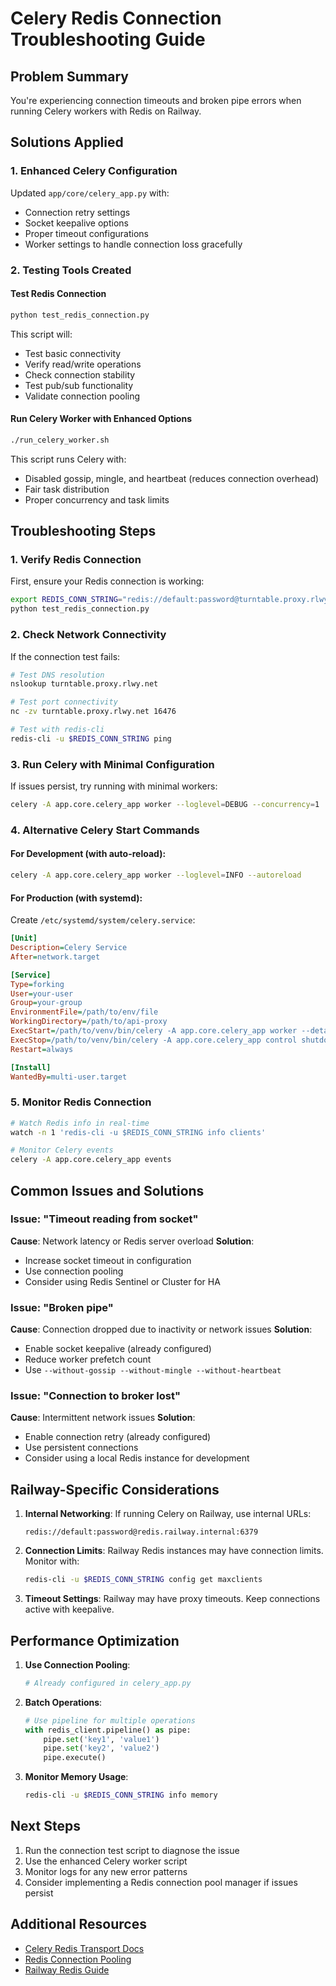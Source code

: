 # Celery Redis Connection Troubleshooting Guide

## Problem Summary
You're experiencing connection timeouts and broken pipe errors when running Celery workers with Redis on Railway.

## Solutions Applied

### 1. Enhanced Celery Configuration
Updated `app/core/celery_app.py` with:
- Connection retry settings
- Socket keepalive options
- Proper timeout configurations
- Worker settings to handle connection loss gracefully

### 2. Testing Tools Created

#### Test Redis Connection
```bash
python test_redis_connection.py
```
This script will:
- Test basic connectivity
- Verify read/write operations
- Check connection stability
- Test pub/sub functionality
- Validate connection pooling

#### Run Celery Worker with Enhanced Options
```bash
./run_celery_worker.sh
```
This script runs Celery with:
- Disabled gossip, mingle, and heartbeat (reduces connection overhead)
- Fair task distribution
- Proper concurrency and task limits

## Troubleshooting Steps

### 1. Verify Redis Connection
First, ensure your Redis connection is working:
```bash
export REDIS_CONN_STRING="redis://default:password@turntable.proxy.rlwy.net:16476/"
python test_redis_connection.py
```

### 2. Check Network Connectivity
If the connection test fails:
```bash
# Test DNS resolution
nslookup turntable.proxy.rlwy.net

# Test port connectivity
nc -zv turntable.proxy.rlwy.net 16476

# Test with redis-cli
redis-cli -u $REDIS_CONN_STRING ping
```

### 3. Run Celery with Minimal Configuration
If issues persist, try running with minimal workers:
```bash
celery -A app.core.celery_app worker --loglevel=DEBUG --concurrency=1
```

### 4. Alternative Celery Start Commands

#### For Development (with auto-reload):
```bash
celery -A app.core.celery_app worker --loglevel=INFO --autoreload
```

#### For Production (with systemd):
Create `/etc/systemd/system/celery.service`:
```ini
[Unit]
Description=Celery Service
After=network.target

[Service]
Type=forking
User=your-user
Group=your-group
EnvironmentFile=/path/to/env/file
WorkingDirectory=/path/to/api-proxy
ExecStart=/path/to/venv/bin/celery -A app.core.celery_app worker --detach
ExecStop=/path/to/venv/bin/celery -A app.core.celery_app control shutdown
Restart=always

[Install]
WantedBy=multi-user.target
```

### 5. Monitor Redis Connection
```bash
# Watch Redis info in real-time
watch -n 1 'redis-cli -u $REDIS_CONN_STRING info clients'

# Monitor Celery events
celery -A app.core.celery_app events
```

## Common Issues and Solutions

### Issue: "Timeout reading from socket"
**Cause**: Network latency or Redis server overload
**Solution**: 
- Increase socket timeout in configuration
- Use connection pooling
- Consider using Redis Sentinel or Cluster for HA

### Issue: "Broken pipe"
**Cause**: Connection dropped due to inactivity or network issues
**Solution**:
- Enable socket keepalive (already configured)
- Reduce worker prefetch count
- Use `--without-gossip --without-mingle --without-heartbeat`

### Issue: "Connection to broker lost"
**Cause**: Intermittent network issues
**Solution**:
- Enable connection retry (already configured)
- Use persistent connections
- Consider using a local Redis instance for development

## Railway-Specific Considerations

1. **Internal Networking**: If running Celery on Railway, use internal URLs:
   ```
   redis://default:password@redis.railway.internal:6379
   ```

2. **Connection Limits**: Railway Redis instances may have connection limits. Monitor with:
   ```bash
   redis-cli -u $REDIS_CONN_STRING config get maxclients
   ```

3. **Timeout Settings**: Railway may have proxy timeouts. Keep connections active with keepalive.

## Performance Optimization

1. **Use Connection Pooling**:
   ```python
   # Already configured in celery_app.py
   ```

2. **Batch Operations**:
   ```python
   # Use pipeline for multiple operations
   with redis_client.pipeline() as pipe:
       pipe.set('key1', 'value1')
       pipe.set('key2', 'value2')
       pipe.execute()
   ```

3. **Monitor Memory Usage**:
   ```bash
   redis-cli -u $REDIS_CONN_STRING info memory
   ```

## Next Steps

1. Run the connection test script to diagnose the issue
2. Use the enhanced Celery worker script
3. Monitor logs for any new error patterns
4. Consider implementing a Redis connection pool manager if issues persist

## Additional Resources

- [Celery Redis Transport Docs](https://docs.celeryq.dev/en/stable/getting-started/backends-and-brokers/redis.html)
- [Redis Connection Pooling](https://redis-py.readthedocs.io/en/stable/connections.html)
- [Railway Redis Guide](https://docs.railway.app/databases/redis) 